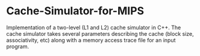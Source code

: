 # Cache-Simulator-for-MIPS
Implementation of a two-level (L1 and L2) cache simulator in C++. The cache simulator takes several parameters describing the cache (block size, associativity, etc) along with a memory access trace file for an input program.
